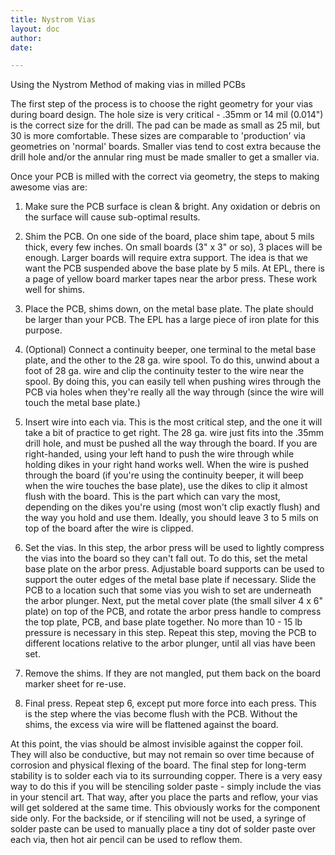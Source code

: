 ```yaml
---
title: Nystrom Vias
layout: doc
author: 
date: 

---
```


Using the Nystrom Method of making vias in milled PCBs

The first step of the process is to choose the right geometry for your vias during board design. The hole size is very critical - .35mm or 14 mil (0.014") is the correct size for the drill. The pad can be made as small as 25 mil, but 30 is more comfortable. These sizes are comparable to 'production' via geometries on 'normal' boards. Smaller vias tend to cost extra because the drill hole and/or the annular ring must be made smaller to get a smaller via.

Once your PCB is milled with the correct via geometry, the steps to making awesome vias are:

1. Make sure the PCB surface is clean & bright. Any oxidation or debris on the surface will cause sub-optimal results.

2. Shim the PCB. On one side of the board, place shim tape, about 5 mils thick, every few inches. On small boards (3" x 3" or so), 3 places will be enough. Larger boards will require extra support. The idea is that we want the PCB suspended above the base plate by 5 mils. At EPL, there is a page of yellow board marker tapes near the arbor press. These work well for shims.

3. Place the PCB, shims down, on the metal base plate. The plate should be larger than your PCB. The EPL has a large piece of iron plate for this purpose.

4. (Optional) Connect a continuity beeper, one terminal to the metal base plate, and the other to the 28 ga. wire spool. To do this, unwind about a foot of 28 ga. wire and clip the continuity tester to the wire near the spool. By doing this, you can easily tell when pushing wires through the PCB via holes when they're really all the way through (since the wire will touch the metal base plate.)

5. Insert wire into each via. This is the most critical step, and the one it will take a bit of practice to get right. The 28 ga. wire just fits into the .35mm drill hole, and must be pushed all the way through the board. If you are right-handed, using your left hand to push the wire through while holding dikes in your right hand works well. When the wire is pushed through the board (if you're using the continuity beeper, it will beep when the wire touches the base plate), use the dikes to clip it almost flush with the board. This is the part which can vary the most, depending on the dikes you're using (most won't clip exactly flush) and the way you hold and use them. Ideally, you should leave 3 to 5 mils on top of the board after the wire is clipped.

6. Set the vias. In this step, the arbor press will be used to lightly compress the vias into the board so they can't fall out. To do this, set the metal base plate on the arbor press. Adjustable board supports can be used to support the outer edges of the metal base plate if necessary. Slide the PCB to a location such that some vias you wish to set are underneath the arbor plunger. Next, put the metal cover plate (the small silver 4 x 6" plate) on top of the PCB, and rotate the arbor press handle to compress the top plate, PCB, and base plate together. No more than 10 - 15 lb pressure is necessary in this step. Repeat this step, moving the PCB to different locations relative to the arbor plunger, until all vias have been set.

7. Remove the shims. If they are not mangled, put them back on the board marker sheet for re-use.

8. Final press. Repeat step 6, except put more force into each press. This is the step where the vias become flush with the PCB. Without the shims, the excess via wire will be flattened against the board.

At this point, the vias should be almost invisible against the copper foil. They will also be conductive, but may not remain so over time because of corrosion and physical flexing of the board. The final step for long-term stability is to solder each via to its surrounding copper. There is a very easy way to do this if you will be stenciling solder paste - simply include the vias in your stencil art. That way, after you place the parts and reflow, your vias will get soldered at the same time. This obviously works for the component side only. For the backside, or if stenciling will not be used, a syringe of solder paste can be used to manually place a tiny dot of solder paste over each via, then hot air pencil can be used to reflow them.
